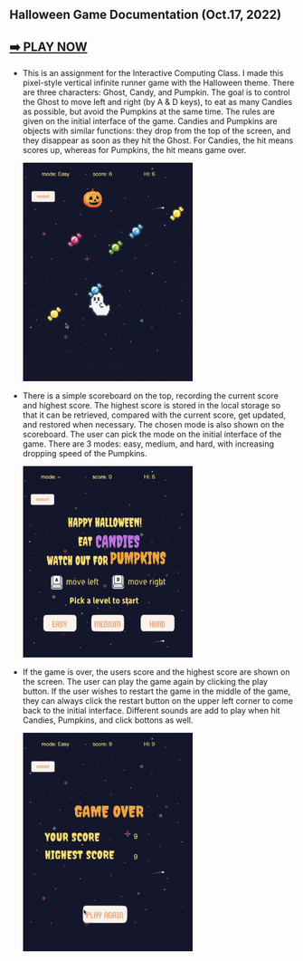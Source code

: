 ## Halloween Game Documentation (Oct.17, 2022)

## [➡️ PLAY NOW](https://hainuochen.hosting.nyu.edu/newport/halloweenFolder/index.html)


* This is an assignment for the Interactive Computing Class. I made this pixel-style vertical infinite runner game with the Halloween theme. There are three characters: Ghost, Candy, and Pumpkin. The goal is to control the Ghost to move left and right (by A & D keys), to eat as many Candies as possible, but avoid the Pumpkins at the same time. The rules are given on the initial interface of the game. Candies and Pumpkins are objects with similar functions: they drop from the top of the screen, and they disappear as soon as they hit the Ghost. For Candies, the hit means scores up, whereas for Pumpkins, the hit means game over.
  
  
   <img src="images/doc1.jpg" width="300"/>

* There is a simple scoreboard on the top, recording the current score and highest score. The highest score is stored in the local storage so that it can be retrieved, compared with the current score, get updated, and restored when necessary. The chosen mode is also shown on the scoreboard. The user can pick the mode on the initial interface of the game. There are 3 modes: easy, medium, and hard, with increasing dropping speed of the Pumpkins.
  
  
   <img src="images/doc2.jpg" width="300"/>
 
* If the game is over, the users score and the highest score are shown on the screen. The user can play the game again by clicking the play button. If the user wishes to restart the game in the middle of the game, they can always click the restart button on the upper left corner to come back to the initial interface. Different sounds are add to play when hit Candies, Pumpkins, and click bottons as well.
  
  <img src="images/doc3.jpg" width="300"/>
